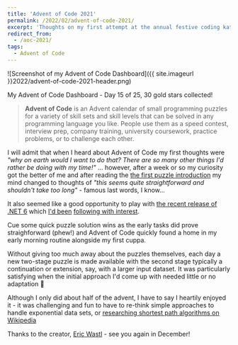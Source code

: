 ```yaml
---
title: 'Advent of Code 2021'
permalink: /2022/02/advent-of-code-2021/
excerpt: 'Thoughts on my first attempt at the annual festive coding katas'
redirect_from:
  - /aoc-2021/
tags:
  - Advent of Code
---
```


![Screenshot of my Advent of Code Dashboard]({{ site.imageurl }}2022/advent-of-code-2021-header.png)
<figcaption>My Advent of Code Dashboard - Day 15 of 25, 30 gold stars collected!</figcaption>

> **Advent of Code** is an Advent calendar of small programming puzzles for a variety of skill sets and skill levels that can be solved in any programming language you like. People use them as a speed contest, interview prep, company training, university coursework, practice problems, or to challenge each other.

I will admit that when I heard about Advent of Code my first thoughts were *"why on earth would I want to do that? There are so many other things I'd rather be doing with my time!"* ... however, after a week or so my curiosity got the better of me and after reading the [the first puzzle introduction](https://adventofcode.com/2021/day/1 "Day 1: Sonar Sweep") my mind changed to thoughts of *"this seems quite straightforward and shouldn't take too long"* - famous last words, I know...

It also seemed like a good opportunity to play with [the recent release of .NET 6](https://devblogs.microsoft.com/dotnet/announcing-net-6/) which [I'd been](https://dotnetrocks.com/?show=1761) [following with interest](https://www.youtube.com/watch?v=ZM6OO2lkxA4).

Cue some quick puzzle solution wins as the early tasks did prove straighforward (phew!) and Advent of Code quickly found a home in my early morning routine alongside my first cuppa.

Without giving too much away about the puzzles themselves, each day a new two-stage puzzle is made available with the second stage typically a continuation or extension, say, with a larger input dataset. It was particularly satisfying when the initial approach I'd come up with needed little or no adaptation 🙂

Although I only did about half of the advent, I have to say I heartily enjoyed it - it was challenging and fun to have to re-think simple approaches to handle exponential data sets, or [researching shortest path algorithms on Wikipedia](https://en.wikipedia.org/wiki/Shortest_path_problem)

Thanks to the creator, [Eric Wastl](http://was.tl/) - see you again in December!

